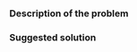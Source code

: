 <!--- Provide a descriptive summary in the Title above -->
### Description of the problem
<!-- A description of the problem you want to solve, including why you think this is a problem -->


### Suggested solution
<!--- An overview of the suggested solution -->

